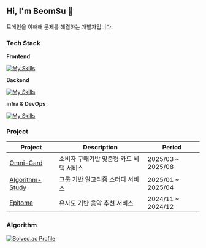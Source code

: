 ## Hi, I'm BeomSu 👋
도메인을 이해해 문제를 해결하는 개발자입니다.

### Tech Stack

**Frontend** 

[![My Skills](https://skillicons.dev/icons?i=javascript,react&theme=light)](https://skillicons.dev)

**Backend** 

[![My Skills](https://skillicons.dev/icons?i=java,spring,python,flask&theme=light)](https://skillicons.dev)

**infra & DevOps**  

[![My Skills](https://skillicons.dev/icons?i=docker,aws&theme=light)](https://skillicons.dev)


### Project
| Project | Description | Period |
|--------|-------------|------------|
|[Omni-Card](https://github.com/2025-Gachon-capstone)|소비자 구매기반 맞춤형 카드 혜택 서비스|2025/03 ~ 2025/08|
|[Algorithm-Study](https://github.com/Habeomsu/ALStudy_backend)|그룹 기반 알고리즘 스터디 서비스|2025/01 ~ 2025/04|
|[Epitome](https://github.com/Gachon-P-project-Epitome/server)|유사도 기반 음악 추천 서비스|2024/11 ~ 2024/12|

### Algorithm
[![Solved.ac Profile](http://mazassumnida.wtf/api/v2/generate_badge?boj=hbs5186)](https://solved.ac/hbs5186/)


